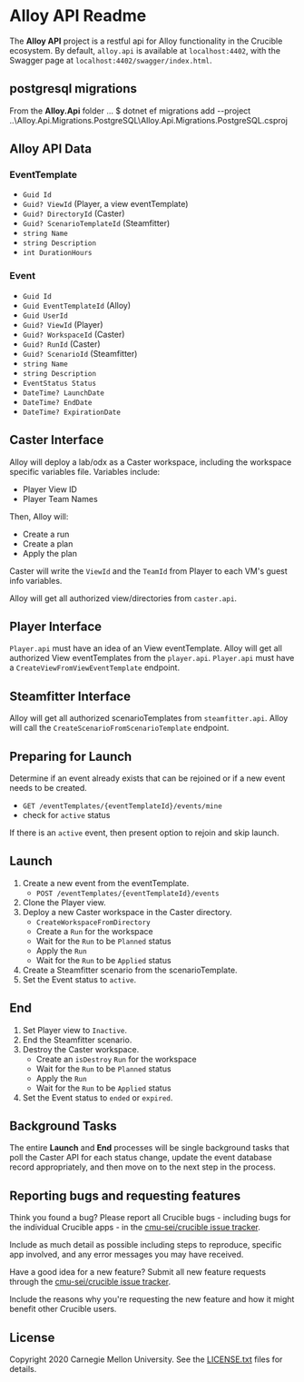 # Alloy API Readme

The **Alloy API** project is a restful api for Alloy functionality in the Crucible ecosystem. By default, `alloy.api` is available at `localhost:4402`, with the Swagger page at `localhost:4402/swagger/index.html`.

## postgresql migrations

From the **Alloy.Api** folder ... $ dotnet ef migrations add --project ..\Alloy.Api.Migrations.PostgreSQL\Alloy.Api.Migrations.PostgreSQL.csproj

## Alloy API Data

### EventTemplate

- `Guid Id`
- `Guid? ViewId` (Player, a view eventTemplate)
- `Guid? DirectoryId` (Caster)
- `Guid? ScenarioTemplateId` (Steamfitter)
- `string Name`
- `string Description`
- `int DurationHours`

### Event

- `Guid Id`
- `Guid EventTemplateId` (Alloy)
- `Guid UserId`
- `Guid? ViewId` (Player)
- `Guid? WorkspaceId` (Caster)
- `Guid? RunId` (Caster)
- `Guid? ScenarioId` (Steamfitter)
- `string Name`
- `string Description`
- `EventStatus Status`
- `DateTime? LaunchDate`
- `DateTime? EndDate`
- `DateTime? ExpirationDate`

## Caster Interface

Alloy will deploy a lab/odx as a Caster workspace, including the workspace specific variables file. Variables include:
- Player View ID
- Player Team Names

Then, Alloy will:
- Create a run
- Create a plan
- Apply the plan

Caster will write the `ViewId` and the `TeamId` from Player to each VM's guest info variables.

Alloy will get all authorized view/directories from `caster.api`.

## Player Interface

`Player.api` must have an idea of an View eventTemplate. Alloy will get all authorized View eventTemplates from the `player.api`. `Player.api` must have a `CreateViewFromViewEventTemplate` endpoint.

## Steamfitter Interface

Alloy will get all authorized scenarioTemplates from `steamfitter.api`. Alloy will call the `CreateScenarioFromScenarioTemplate` endpoint.

## Preparing for Launch

Determine if an event already exists that can be rejoined or if a new event needs to be created.
   - `GET /eventTemplates/{eventTemplateId}/events/mine`
   - check for `active` status

If there is an `active` event, then present option to rejoin and skip launch.

## Launch

1. Create a new event from the eventTemplate.
   - `POST /eventTemplates/{eventTemplateId}/events`
2. Clone the Player view.
3. Deploy a new Caster workspace in the Caster directory.
   - `CreateWorkspaceFromDirectory`
   - Create a `Run` for the workspace
   - Wait for the `Run` to be `Planned` status
   - Apply the `Run`
   - Wait for the `Run` to be `Applied` status
4. Create a Steamfitter scenario from the scenarioTemplate.
5. Set the Event status to `active`.

## End

1. Set Player view to `Inactive`.
2. End the Steamfitter scenario.
3. Destroy the Caster workspace.
   - Create an `isDestroy` `Run` for the workspace
   - Wait for the `Run` to be `Planned` status
   - Apply the `Run`
   - Wait for the `Run` to be `Applied` status
4. Set the Event status to `ended` or `expired`.

## Background Tasks

The entire **Launch** and **End** processes will be single background tasks that poll the Caster API for each status change, update the event database record appropriately, and then move on to the next step in the process.

## Reporting bugs and requesting features

Think you found a bug? Please report all Crucible bugs - including bugs for the individual Crucible apps - in the [cmu-sei/crucible issue tracker](https://github.com/cmu-sei/crucible/issues). 

Include as much detail as possible including steps to reproduce, specific app involved, and any error messages you may have received.

Have a good idea for a new feature? Submit all new feature requests through the [cmu-sei/crucible issue tracker](https://github.com/cmu-sei/crucible/issues). 

Include the reasons why you're requesting the new feature and how it might benefit other Crucible users.

## License
Copyright 2020 Carnegie Mellon University. See the [LICENSE.txt](https://github.com/cmu-sei/crucible/blob/master/alloy.api/license.txt) files for details.
